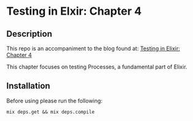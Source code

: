 # Testing in Elxir: Chapter 4

## Description

This repo is an accompaniment to the blog found at:
[Testing in Elixir: Chapter 4]()

This chapter focuses on testing Processes, a fundamental part of Elixir.

## Installation

Before using please run the following:

`mix deps.get && mix deps.compile`
